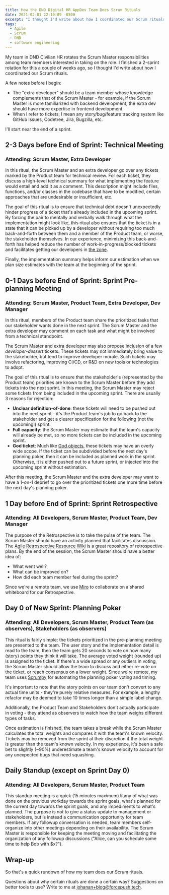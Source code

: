 ```yaml
---
title: How the DND Digital HR AppDev Team Does Scrum Rituals
date: 2021-02-01 22:10:09 -0500
excerpt: "I thought I'd write about how I coordinated our Scrum rituals."
tags:
  - Agile
  - Scrum
  - DND
  - software engineering
---
```


My team in DND Civilian HR rotates the Scrum Master responsibilities among team members interested in taking on the role. I finished a 2-sprint rotation for this a couple of weeks ago, so I thought I'd write about how I coordinated our Scrum rituals.

A few notes before I begin:

- The "extra developer" should be a team member whose knowledge complements that of the Scrum Master - for example, if the Scrum Master is more familiarized with backend development, the extra dev should have more expertise in frontend development.
- When I refer to tickets, I mean any story/bug/feature tracking system like GitHub Issues, Codetree, Jira, Bugzilla, etc.

I'll start near the end of a sprint.

## 2-3 Days before End of Sprint: Technical Meeting

### Attending: Scrum Master, Extra Developer

In this ritual, the Scrum Master and an extra developer go over any tickets marked by the Product team for technical review. For each ticket, they discuss a high-level technical summary for what implementing the feature would entail and add it as a comment. This description might include files, functions, and/or classes in the codebase that have to be modified, certain approaches that are undesirable or insufficient, etc.

The goal of this ritual is to ensure that technical debt doesn't unexpectedly hinder progress of a ticket that's already included in the upcoming sprint. By forcing the pair to mentally and verbally walk through what the implementation might look like, this ritual also ensures that the ticket is in a state that it can be picked up by a developer without requiring too much back-and-forth between them and a member of the Product team, or worse, the stakeholder themselves. In our experience, minimizing this back-and-forth has helped reduce the number of work-in-progress/blocked tickets and facilitates getting our developers in [the zone][zone].

Finally, the implementation summary helps inform our estimation when we plan size estimates with the team at the beginning of the sprint.

## 0-1 Days before End of Sprint: Sprint Pre-planning Meeting

### Attending: Scrum Master, Product Team, Extra Developer, Dev Manager

In this ritual, members of the Product team share the prioritized tasks that our stakeholder wants done in the next sprint. The Scrum Master and the extra developer may comment on each task and what might be involved from a technical standpoint. <!-- why is the Dev Manager in this meeting? -->

The Scrum Master and extra developer may also propose inclusion of a few _developer-dessert_ tickets. These tickets may not immediately bring value to the stakeholder, but tend to improve developer morale. Such tickets may involve refactoring, improving CI/CD, or R&D on new tools or technologies to adopt.

The goal of this ritual is to ensure that the stakeholder's (represented by the Product team) priorities are known to the Scrum Master before they add tickets into the next sprint. In this meeting, the Scrum Master may reject some tickets from being included in the upcoming sprint. There are usually 3 reasons for rejection:

- **Unclear definition-of-done**: these tickets will need to be pushed out into the next sprint - it's the Product team's job to go back to the stakeholder and get a clearer specification for the following (not the upcoming!) sprint.
- **Full capacity**: the Scrum Master may estimate that the team's capacity will already be met, so no more tickets can be included in the upcoming sprint.
- **God ticket**: Much like [God objects][god], these tickets may have an overly wide scope. If the ticket can be subdivided before the next day's planning poker, then it can be included as planned work in the sprint. Otherwise, it is either pushed out to a future sprint, or injected into the upcoming sprint without estimation.

After this meeting, the Scrum Master and the extra developer may want to have a 1-on-1 debrief to go over the prioritized tickets one more time before the next day's planning poker.

## 1 Day before End of Sprint: Sprint Retrospective

### Attending: All Developers, Scrum Master, Product Team, Dev Manager

The purpose of the Retrospective is to take the pulse of the team. The Scrum Master should have an activity planned that facilitates discussion. The [Agile Retrospective Resource Wiki][retrowiki] is a great repository of retrospective plans. By the end of the session, the Scrum Master should have a better idea of:

- What went well?
- What can be improved on?
- How did each team member feel during the sprint?

Since we're a remote team, we use [Miro][miro] to collaborate on a shared whiteboard for our Retrospective.

## Day 0 of New Sprint: Planning Poker

### Attending: All Developers, Scrum Master, Product Team (as observers), Stakeholders (as observers)

This ritual is fairly simple: the tickets prioritized in the pre-planning meeting are presented to the team. The user story and the implementation detail is read to the team, then the team gets 20 seconds to vote on how many (story) points they think it will take. The average voted weight (rounded up) is assigned to the ticket. If there's a wide spread or any outliers in voting, the Scrum Master should allow the team to discuss and either re-vote on the ticket, or reach consensus on a lower weight. Since we're remote, my team uses [Scrumpy][scrumpy] for automating the planning poker voting and timing.

It's important to note that the story points on our team don't convert to any actual time units - they're purely relative measures. For example, a lengthy refactor may be deemed to take 10 times longer than a simple label change.

Additionally, the Product Team and Stakeholders don't actually participate in voting - they attend as observers to watch how the team weighs different types of tasks.

Once estimation is finished, the team takes a break while the Scrum Master calculates the total weights and compares it with the team's known velocity. Tickets may be removed from the sprint at their discretion if the total weight is greater than the team's known velocity. In my experience, it's been a safe bet to slightly (~90%) underestimate a team's known velocity to account for any unexpected bugs that need squashing.

## Daily Standup (except on Sprint Day 0)

### Attending: All Developers, Scrum Master, Product Team

This standup meeting is a quick (15 minutes maximum) litany of what was done on the previous workday towards the sprint goals, what's planned for the current day towards the sprint goals, and any impediments to what's planned. The purpose is not to give a status update to management or stakeholders, but is instead a communication opportunity for team members. If any followup conversation is needed, team members self-organize into other meetings depending on their availability. The Scrum Master is responsible for keeping the meeting moving and facilitating the organization of any followup discussions ("Alice, can you schedule some time to help Bob with $x?").

## Wrap-up

So that's a quick rundown of how my team does our Scrum rituals.

Questions about why certain rituals are done a certain way? Suggestions on better tools to use? Write to me at johanan+blog@forcepush.tech.

[zone]: https://en.wikipedia.org/wiki/Flow_(psychology)
[god]: https://en.wikipedia.org/wiki/God_object
[scrumpy]: https://scrumpy.poker
[retrowiki]: https://retrospectivewiki.org/index.php?title=Retrospective_Plans
[miro]: https://miro.com
